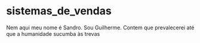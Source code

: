 # sistemas_de_vendas
 Nem aqui meu nome é Sandro. Sou Guilherme. Contem que prevalecerei até que a humanidade sucumba às trevas
